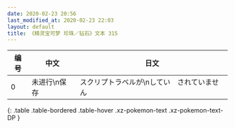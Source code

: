 ```yaml
---
date: 2020-02-23 20:56
last_modified_at: 2020-02-23 22:03
layout: default
title: 《精灵宝可梦 珍珠／钻石》文本 315
---
```

| 编号 | 中文 | 日文 |
| ---- | ---- | ---- |
| 0 | 未进行\n保存 | スクリプトラベルが\nしてい　されていません |
{: .table .table-bordered .table-hover .xz-pokemon-text .xz-pokemon-text-DP }